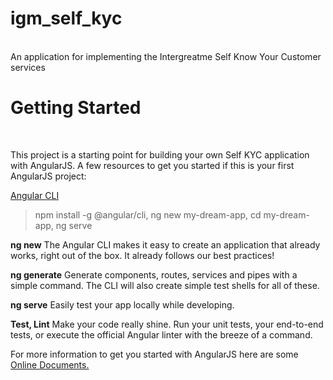 <h1>igm_self_kyc</h1>
<br>
An application for implementing the Intergreatme Self Know Your Customer services

<h1>Getting Started</h1>
<br>

This project is a starting point for building your own Self KYC application with AngularJS.
A few resources to get you started if this is your first AngularJS project:
<br>

<a href="https://cli.angular.io/">Angular CLI</a>
> npm install -g @angular/cli,
> ng new my-dream-app,
> cd my-dream-app,
> ng serve

<strong>ng new</strong>
The Angular CLI makes it easy to create an application that already works, right out of the box. It already follows our best practices!

<strong>ng generate</strong>
Generate components, routes, services and pipes with a simple command. The CLI will also create simple test shells for all of these.

<strong>ng serve</strong>
Easily test your app locally while developing.

<strong>Test, Lint</strong>
Make your code really shine. Run your unit tests, your end-to-end tests, or execute the official Angular linter with the breeze of a command.

For more information to get you started with AngularJS here are some <a href="https://angular.io/cli/">Online Documents.</a> 
